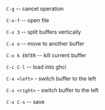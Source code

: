 
`C-g` -- cancel operation

`C-x-f` -- open file

`C-x 3` -- split buffers vertically

`C-x o` -- move to another buffer

`C-x k ENTER` -- kill current buffer

`C-c C-l` -- load into ghci

`C-x <left>` - switch buffer to the left

`C-x <right>` - switch buffer to the left

`C-x C-s` -- save






